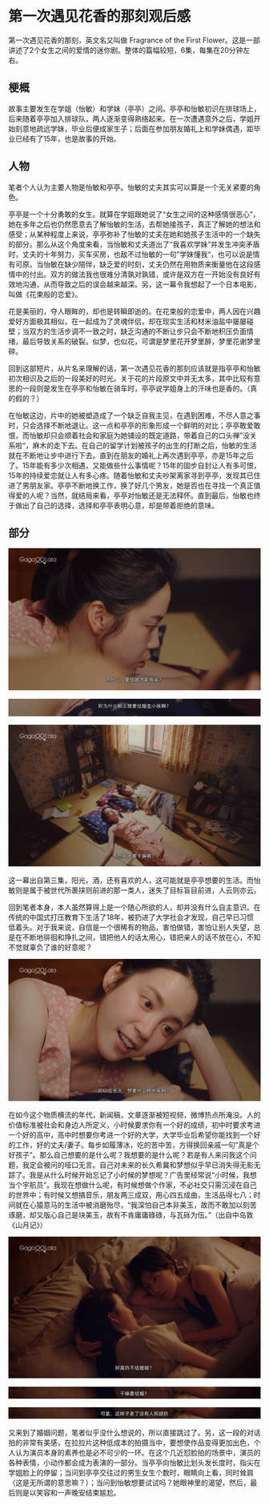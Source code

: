# 第一次遇见花香的那刻观后感

第一次遇见花香的那刻，英文名又叫做 Fragrance of the First Flower。这是一部讲述了2个女生之间的爱情的迷你剧。整体的篇幅较短，6集，每集在20分钟左右。

## 梗概

故事主要发生在学姐（怡敏）和学妹（亭亭）之间。亭亭和怡敏初识在排球场上，后来随着亭亭加入排球队，两人逐渐变得熟络起来。在一次遭遇意外之后，学姐开始刻意地疏远学妹，毕业后便成家生子；后面在参加朋友婚礼上和学妹偶遇，距毕业已经有了15年，也是故事的开始。



## 人物

笔者个人认为主要人物是怡敏和亭亭。怡敏的丈夫其实可以算是一个无关紧要的角色。

亭亭是一个十分勇敢的女生。就算在学姐跟她说了“女生之间的这种感情很恶心”，她在多年之后也仍然愿意去了解怡敏的生活，去帮她接孩子，真正了解她的想法和感受；从某种程度上来说，亭亭弥补了怡敏的丈夫在她和她孩子生活中的一个缺失的部分。那么从这个角度来看，当怡敏和丈夫道出了“我喜欢学妹”并发生冲突矛盾时，丈夫的十年努力，买车买房，也敌不过怡敏的一句”学妹懂我“，也可以说是情有可原。当怡敏在缺少陪伴，缺乏爱的时刻，丈夫仍然在用物质来衡量他在这段感情中的付出。双方的做法我也很难分清孰对孰错，或许是双方在一开始没有良好有效地沟通，从而导致之后的误会越来越深。另，这一幕令我想起了一个日本电影，叫做《花束般的恋爱》。

花是美丽的，夺人眼眸的，却也是转瞬即逝的。在花束般的恋爱中，两人因在兴趣爱好方面极其相似，在一起成为了灵魂伴侣，却在现实生活和材米油盐中屡屡碰壁；当双方的生活步调不一致之时，缺乏沟通的不断让步只会不断地积压负面情绪，最后导致关系的破裂。似梦，也似花，可谓是梦里花开梦里醉，梦里花谢梦里碎。



回到这部短片，从片名来理解的话，第一次遇见花香的那刻应该就是指亭亭和怡敏初次相识及之后的一段美好的时光。关于花的片段原文中并无太多，其中比较有意思的一段则是发生在亭亭和怡敏在骑车时，亭亭说学姐身上的汗味也是香的。（真的假的？）



在怡敏这边，片中的她被塑造成了一个缺乏自我主见，在遇到困难，不尽人意之事时，只会选择不断地退让。这一点和亭亭的形象形成一个鲜明的对比；亭亭敢爱敢恨，而怡敏却只会顺着社会和家庭为她铺设的既定道路，带着自己的口头禅”没关系啦“，麻木的走下去。在自己的留学计划被孩子的出生的打断之后，怡敏的生活就在不断地让步中进行下去。直到在朋友的婚礼上再次遇到亭亭，亦是15年之后了。15年能有多少次相遇，又能做些什么事情呢？15年的固步自封让人有多可恨，15年的持续爱恋就让人有多心疼。随着怡敏和丈夫吵架离家寻到亭亭，发现其已住进了男朋友家。亭亭不断地换工作，换了好几个男友，她是否也在寻找一个真正值得爱的人呢？当然，就结局来看，亭亭对怡敏还是无法释怀。直到最后，怡敏也终于做出了自己的选择，选择和亭亭表明心意，却是带着拒绝的意味。



## 部分

![image-20240924005113164](/images/image-20240924005113164.png)

![image-20240924005212006](/images/image-20240924005212006.png)

![image-20240924005250096](/images/image-20240924005250096.png)

这一幕出自第三集，阳光，酒，还有喜欢的人，这可能就是亭亭想要的生活。而怡敏则是属于被世代所裹挟则前进的那一类人，迷失了目标盲目前进，人云则亦云。

回到笔者本身，本人虽然算得上是一个随心所欲的人，却并没有什么自主意识。在传统的中国式打压教育下生活了18年，被扔进了大学社会才发现，自己早已习惯低着头。对于我来说，自信是一个很稀有的物品，害怕做错，害怕让别人失望，总是在不断地徘徊和挣扎之间，错把他人的话太用心，错把亲人的话不放在心，不知不觉就辜负了谁的好意呢？

![image-20240924010700467](/images/image-20240924010700467.png)

在如今这个物质横流的年代，新闻稿，文章逐渐被短视频，微博热点所淹没。人的价值标准被社会和身边人所定义，小时候要求你有一个好的成绩，初中时要求考进一个好的高中，高中时想要你考进一个好的大学，大学毕业后希望你能找到一个好的工作，好的丈夫/妻子。每步如履薄冰，吃的苦中苦，方得换回亲戚一句“真是个好孩子”。那么自己想要的是什么呢？我想要的是什么呢？若是有人来问我这个问题，我定会被问的哑口无言。自己对未来的长久希冀和梦想似乎早已消失得无影无踪了。我是从什么时候开始忘记了小时候的梦想呢？广告里经常说“小时候，我想当个宇航员”。我现在想做什么呢，有时候想做个作家，不必社交只需沉浸在自己的世界中；有时候又想搞音乐，朋友两三成双，用心四五成曲，生活品得七八；时间就在心猿意马的生活中被消磨殆尽，“我深怕自己本非美玉，故而不敢加以刻苦琢磨，却又版心自己是块美玉，故有不肯庸庸碌碌，与瓦砾为伍。”（出自中岛敦《山月记》）



![image-20240924013200054](/images/image-20240924013200054.png)

![image-20240924013210422](/images/image-20240924013210422.png)

![image-20240924013219657](/images/image-20240924013219657.png)

又来到了婚姻问题，笔者似乎没什么想说的，所以直接跳过了。另，这一段的对话拍的非常有美感，在拉拉片这种低成本的拍摄当中，要想使作品变得更加出色，个人认为演员本身的素养也是必不可少的一环。在这个几近怼脸拍的场景中，演员的各种表情，小动作都会成为表演的一部分。当亭亭向怡敏比划头发长度时，指尖在学姐脸上的停留；当问到亭亭交往过的男生女生个数时，眼睛向上看，同时耸肩（这是无所谓的意思嘛？）；当问到怡敏想要试试吗？她眼神里的渴望，然后，最后则是以笑容和一声晚安结束尴尬。